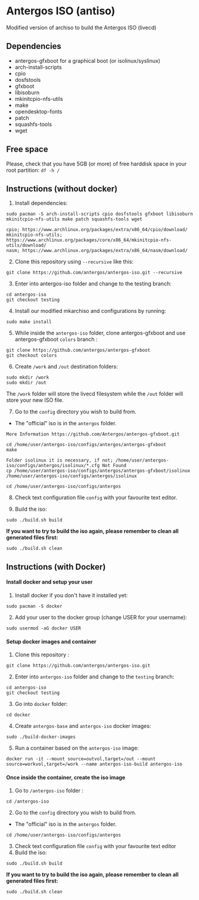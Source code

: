 # Antergos ISO (antiso)
Modified version of archiso to build the Antergos ISO (livecd)

## Dependencies
- antergos-gfxboot for a graphical boot (or isolinux/syslinux)
- arch-install-scripts
- cpio
- dosfstools
- gfxboot
- libisoburn
- mkinitcpio-nfs-utils
- make
- opendesktop-fonts
- patch
- squashfs-tools
- wget

## Free space

Please, check that you have 5GB (or more) of free harddisk space in your root partition:
`df -h /`

## Instructions (without docker)

1. Install dependencies:
```
sudo pacman -S arch-install-scripts cpio dosfstools gfxboot libisoburn mkinitcpio-nfs-utils make patch squashfs-tools wget
```
```
cpio; https://www.archlinux.org/packages/extra/x86_64/cpio/download/
mkinitcpio-nfs-utils; https://www.archlinux.org/packages/core/x86_64/mkinitcpio-nfs-utils/download/
nasm; https://www.archlinux.org/packages/extra/x86_64/nasm/download/
```

2. Clone this repository using `--recursive` like this:
```
git clone https://github.com/antergos/antergos-iso.git --recursive
```
3. Enter into antergos-iso folder and change to the testing branch:
```
cd antergos-iso
git checkout testing
```

4. Install our modified mkarchiso and configurations by running:
```
sudo make install
```

5. While inside the `antergos-iso` folder, clone antergos-gfxboot and use antergos-gfxboot `colors` branch :
```
git clone https://github.com/antergos/antergos-gfxboot
git checkout colors
```

6. Create `/work` and `/out` destination folders:
```
sudo mkdir /work
sudo mkdir /out
```

The `/work` folder will store the livecd filesystem while the `/out` folder will store your new ISO file.

7. Go to the `config` directory you wish to build from.
- The "official" iso is in the `antergos` folder.
```
More Information https://github.com/Antergos/antergos-gfxboot.git
```
```
cd /home/user/antergos-iso/configs/antergos/antergos-gfxboot
make
```
```
Folder isolinux it is necessary, if not; /home/user/antergos-iso/configs/antergos/isolinux/*.cfg Not Found
cp /home/user/antergos-iso/configs/antergos/antergos-gfxboot/isolinux /home/user/antergos-iso/configs/antergos/isolinux
```

```
cd /home/user/antergos-iso/configs/antergos
```

8. Check text configuration file `config` with your favourite text editor.

9. Build the iso:
```
sudo ./build.sh build
```

 **If you want to try to build the iso again, please remember to clean all generated files first:** 
 ```
 sudo ./build.sh clean
 ```

## Instructions (with Docker)

#### Install docker and setup your user
1. Install docker if you don't have it installed yet: 
```
sudo pacman -S docker
```
2. Add your user to the docker group (change USER for your username):
```
sudo usermod -aG docker USER
```

#### Setup docker images and container
1. Clone this repository :
```
git clone https://github.com/antergos/antergos-iso.git
```
2. Enter into `antergos-iso` folder and change to the `testing` branch:
```
cd antergos-iso
git checkout testing
```
3. Go into `docker` folder:
```
cd docker
```
4. Create `antergos-base` and `antergos-iso` docker images: 
```
sudo ./build-docker-images
```
5. Run a container based on the `antergos-iso` image:
```
docker run -it --mount source=outvol,target=/out --mount source=workvol,target=/work --name antergos-iso-build antergos-iso
```

#### Once inside the container, create the iso image
1. Go to `/antergos-iso` folder :
```
cd /antergos-iso
```
2. Go to the `config` directory you wish to build from.
- The "official" iso is in the `antergos` folder.
```
cd /home/user/antergos-iso/configs/antergos
```
3. Check text configuration file `config` with your favourite text editor
4. Build the iso: 
```
sudo ./build.sh build
```

**If you want to try to build the iso again, please remember to clean all generated files first:** 
 ```
 sudo ./build.sh clean
 ```
